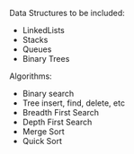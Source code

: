 Data Structures to be included: 
* LinkedLists
* Stacks
* Queues
* Binary Trees

Algorithms: 
* Binary search
* Tree insert, find, delete, etc
* Breadth First Search
* Depth First Search
* Merge Sort 
* Quick Sort

